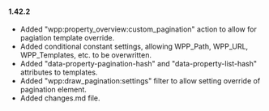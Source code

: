 #### 1.42.2
* Added "wpp:property_overview:custom_pagination" action to allow for pagiation template override.
* Added conditional constant settings, allowing WPP_Path, WPP_URL, WPP_Templates, etc. to be overwritten.
* Added "data-property-pagination-hash" and "data-property-list-hash" attributes to templates.
* Added "wpp:draw_pagination:settings" filter to allow setting override of pagination element.
* Added changes.md file.
